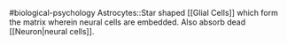 #biological-psychology 
Astrocytes::Star shaped [[Glial Cells]] which form the matrix wherein neural cells are embedded. Also absorb dead [[Neuron|neural cells]].
<!--SR:!2023-12-21,3,250-->